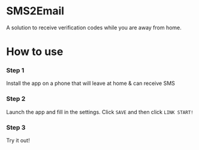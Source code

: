 # SMS2Email
A solution to receive verification codes while you are away from home.

# How to use
### Step 1
Install the app on a phone that will leave at home & can receive SMS

### Step 2
Launch the app and fill in the settings.
Click `SAVE` and then click `LINK START!`

### Step 3
Try it out!